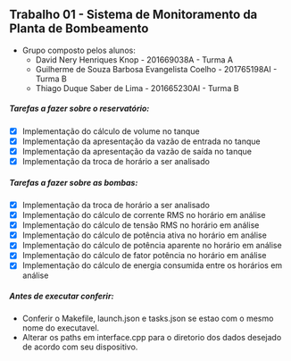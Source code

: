 ## Trabalho 01 - Sistema de Monitoramento da Planta de Bombeamento
- Grupo composto pelos alunos:
	- David Nery Henriques Knop - 201669038A - Turma A
	- Guilherme de Souza Barbosa Evangelista Coelho - 201765198AI - Turma B
  - Thiago Duque Saber de Lima - 201665230AI - Turma B

##### Tarefas a fazer sobre o reservatório:
- [x] Implementação do cálculo de volume no tanque
- [x] Implementação da apresentação da vazão de entrada no tanque
- [x] Implementação da apresentação da vazão de saída no tanque
- [x] Implementação da troca de horário a ser analisado

##### Tarefas a fazer sobre as bombas:
- [x] Implementação da troca de horário a ser analisado
- [x] Implementação do cálculo de corrente RMS no horário em análise
- [x] Implementação do cálculo de tensão RMS no horário em análise
- [x] Implementação do cálculo de potência ativa no horário em análise
- [x] Implementação do cálculo de potência aparente no horário em análise
- [x] Implementação do cálculo de fator potência no horário em análise
- [x] Implementação do cálculo de energia consumida entre os horários em análise

##### Antes de executar conferir:
- Conferir o Makefile, launch.json e tasks.json se estao com o mesmo nome do executavel.
- Alterar os paths em interface.cpp para o diretorio dos dados desejado de acordo com seu dispositivo.
